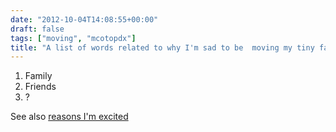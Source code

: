 ```yaml
---
date: "2012-10-04T14:08:55+00:00"
draft: false
tags: ["moving", "mcotopdx"]
title: "A list of words related to why I'm sad to be  moving my tiny family to Portland, OR"
---
```

1. Family
2. Friends
3. ?

See also [reasons I'm excited](http://log.joshuablount.com/post/32827946661/a-list-of-words-related-to-why-im-moving-my-tiny)